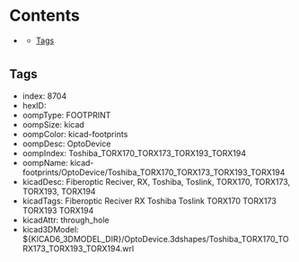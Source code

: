 



Contents
========

* [](#)
	* [Tags](#tags)

# 

## Tags

- index: 8704
- hexID: 
- oompType: FOOTPRINT
- oompSize: kicad
- oompColor: kicad-footprints
- oompDesc: OptoDevice
- oompIndex: Toshiba_TORX170_TORX173_TORX193_TORX194
- oompName: kicad-footprints/OptoDevice/Toshiba_TORX170_TORX173_TORX193_TORX194
- kicadDesc: Fiberoptic Reciver, RX, Toshiba, Toslink, TORX170, TORX173, TORX193, TORX194
- kicadTags: Fiberoptic Reciver RX Toshiba Toslink TORX170 TORX173 TORX193 TORX194
- kicadAttr: through_hole
- kicad3DModel: ${KICAD6_3DMODEL_DIR}/OptoDevice.3dshapes/Toshiba_TORX170_TORX173_TORX193_TORX194.wrl
